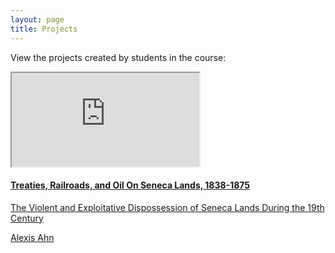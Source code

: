 ```yaml
---
layout: page
title: Projects
---
```

View the projects created by students in the course:
  <div class="card">
    <iframe src="https://www.exhibit.so/exhibits/UB3UKQwmaiTsxgfyUh8Z"></iframe>
    <a href="https://www.exhibit.so/exhibits/UB3UKQwmaiTsxgfyUh8Z">
    <div class="card-container">
      <h4><b>Treaties, Railroads, and Oil On Seneca Lands, 1838-1875</b></h4> 
      <p>The Violent and Exploitative Dispossession of Seneca Lands During the 19th Century</p>
      <p>Alexis Ahn</p>
  </div>
